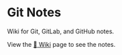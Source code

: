 # Git Notes

Wiki for Git, GitLab, and GitHub notes.

View the [:book: Wiki](https://github.com/wigging/git-notes/wiki) page to see the notes.
